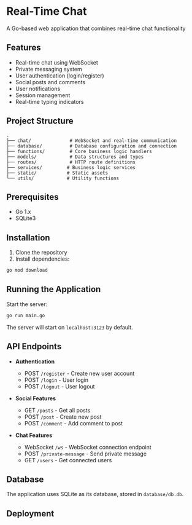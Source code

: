 # Real-Time Chat

A Go-based web application that combines real-time chat functionality

## Features

- Real-time chat using WebSocket
- Private messaging system
- User authentication (login/register)
- Social posts and comments
- User notifications
- Session management
- Real-time typing indicators

## Project Structure

```
.
├── chat/              # WebSocket and real-time communication
├── database/          # Database configuration and connection
├── functions/         # Core business logic handlers
├── models/            # Data structures and types
├── routes/            # HTTP route definitions
├── services/         # Business logic services
├── static/           # Static assets
└── utils/            # Utility functions
```

## Prerequisites

- Go 1.x
- SQLite3

## Installation

1. Clone the repository
2. Install dependencies:

```sh
go mod download
```

## Running the Application

Start the server:

```sh
go run main.go
```

The server will start on `localhost:3123` by default.

## API Endpoints

- **Authentication**

  - POST `/register` - Create new user account
  - POST `/login` - User login
  - POST `/logout` - User logout

- **Social Features**

  - GET `/posts` - Get all posts
  - POST `/post` - Create new post
  - POST `/comment` - Add comment to post

- **Chat Features**
  - WebSocket `/ws` - WebSocket connection endpoint
  - POST `/private-message` - Send private message
  - GET `/users` - Get connected users

## Database

The application uses SQLite as its database, stored in `database/db.db`.

## Deployment
